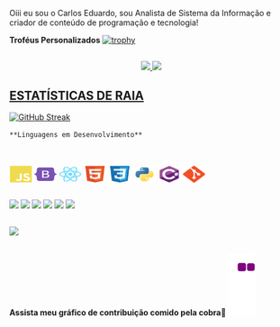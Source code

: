Oiii eu sou o Carlos Eduardo, sou Analista de Sistema da Informação e criador de conteúdo de programação e tecnologia!

 
 **Troféus Personalizados**
 [![trophy](https://github-profile-trophy.vercel.app/?username=carloseduardoviso)](https://github.com/ryo-ma/github-profile-trophy)
 ##

<!--
**Carloseduardoviso/Carloseduardoviso** is a ✨ _special_ ✨ repository because its `README.md` (this file) appears on your GitHub profile.

Here are some ideas to get you started:

- 🔭 No momento, estou trabalhando como Analista de Suporte...
- 🌱  Estou aprendendo Font-End e Beck-End...
- 👯 Estou querendo colaborar em alguns projeto...
- 🤔 Estou procurando ajuda com JavaScript...
- 💬 Pergunte-me sobre qualquer Assunto...
- 📫 Como chegar até mim: 
  📲 https://www.facebook.com/profile.php?id=100013778889618
  📲 https://www.instagram.com/carloseduardo384.45/
  📲 https://www.linkedin.com/in/carlos-eduardo-carvalho-do-viso-ti-b45183212
-->

<div align="center">
  <a href="https://github.com/carloseduardoviso">
  <img height="180em" src="https://github-readme-stats.vercel.app/api?username=carloseduardoviso&show_icons=true&theme=dark&include_all_commits=true&count_private=true"/>
  <img height="180em" src="https://github-readme-stats.vercel.app/api/top-langs/?username=carloseduardoviso&layout=compact&langs_count=7&theme=dark"/>
</div>
 

 ## **ESTATÍSTICAS DE RAIA**
[![GitHub Streak](http://github-readme-streak-stats.herokuapp.com?user=carloseduardoviso&theme=green_nur&date_format=M%20j%5B%2C%20Y%5D)](https://git.io/streak-stats)

    **Linguagens em Desenvolvimento**
<div style="display: inline_block"><br> 
   <div style="display: inline_block"><br>
  <img align="center" alt="cadu-Js" height="30" width="40" src="https://raw.githubusercontent.com/devicons/devicon/master/icons/javascript/javascript-plain.svg">
  <img align="center" alt="cadu-Js" height="30" width="40" src="https://raw.githubusercontent.com/devicons/devicon/master/icons/bootstrap/bootstrap-plain.svg">
  <img align="center" alt="cadu-React" height="30" width="40" src="https://raw.githubusercontent.com/devicons/devicon/master/icons/react/react-original.svg">
  <img align="center" alt="cadu-HTML" height="30" width="40" src="https://raw.githubusercontent.com/devicons/devicon/master/icons/html5/html5-original.svg">
  <img align="center" alt="cadu-CSS" height="30" width="40" src="https://raw.githubusercontent.com/devicons/devicon/master/icons/css3/css3-original.svg">
  <img align="center" alt="cadu-Python" height="30" width="40" src="https://raw.githubusercontent.com/devicons/devicon/master/icons/python/python-original.svg">
  <img align="center" alt="cadu-Csharp" height="30" width="40" src="https://raw.githubusercontent.com/devicons/devicon/master/icons/csharp/csharp-original.svg">
  <img align="center" alt="cadu-Js" height="30" width="40" src="https://raw.githubusercontent.com/devicons/devicon/master/icons/git/git-original.svg">
 

   ##

 <div> 
  <a href="https://www.facebook.com/profile.php?id=100013778889618" target="_blank"><img src="https://img.shields.io/badge/Facebook-1877F2?style=for-the-badge&logo=facebook&logoColor=white" target="_blank"></a>
  <a href="https://instagram.com/carloseduardo384.45/" target="_blank"><img src="https://img.shields.io/badge/-Instagram-%23E4405F?style=for-the-badge&logo=instagram&logoColor=white" target="_blank"></a>
  <a href="https://discord.gg/channels/@me" target="_blank"><img src="https://img.shields.io/badge/Discord-7289DA?style=for-the-badge&logo=discord&logoColor=white" target="_blank"></a> 
  <a href = "mailto:carloseduardo384.45@gmail.com" target="_blank"><img src="https://img.shields.io/badge/-Gmail-%23333?style=for-the-badge&logo=gmail&logoColor=white" target="_blank"></a>
  <a href="https://www.linkedin.com/in/carlos-eduardo-carvalho-do-viso-ti-b45183212" target="_blank"><img src="https://img.shields.io/badge/-LinkedIn-%230077B5?style=for-the-badge&logo=linkedin&logoColor=white" target="_blank"></a> 
  <a href="https://web.telegram.org/z/#-1329671692" target="_blank"><img src="https://img.shields.io/badge/Telegram-2CA5E0?style=for-the-badge&logo=telegram&logoColor=white" target="_blank"></a>
 
##
 
  ![](https://github-profile-summary-cards.vercel.app/api/cards/profile-details?username=carloseduardoviso&theme=solarized_dark)
  
 ##
  **Assista meu gráfico de contribuição comido pela cobra🐍**
  ![snake gif](https://github.com/carloseduardoviso/carloseduardoviso/blob/output/github-contribution-grid-snake.gif)
  
  ##

  </div>
